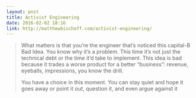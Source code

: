 ```yaml
---
layout: post
title: Activist Engineering
date: 2016-02-02 18:16
link: http://matthewbischoff.com/activist-engineering/
---
```


> What matters is that you’re the engineer that’s noticed this capital-B Bad Idea. You know why it’s a problem. This time it’s not just the technical debt or the time it’d take to implement. This idea is bad because it trades a worse product for a better “business”: revenue, eyeballs, impressions, you know the drill.
> 
> You have a choice in this moment. You can stay quiet and hope it goes away or point it out, question it, and even argue against it

​